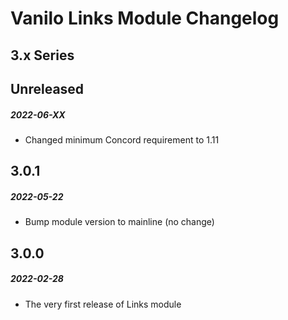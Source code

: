 # Vanilo Links Module Changelog

## 3.x Series

## Unreleased
##### 2022-06-XX

- Changed minimum Concord requirement to 1.11

## 3.0.1
##### 2022-05-22

- Bump module version to mainline (no change)

## 3.0.0
##### 2022-02-28

- The very first release of Links module
